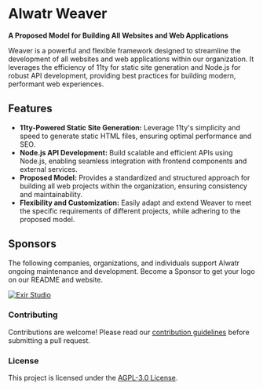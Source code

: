 # Alwatr Weaver

**A Proposed Model for Building All Websites and Web Applications**

Weaver is a powerful and flexible framework designed to streamline the development of all websites and web applications within our organization. It leverages the efficiency of 11ty for static site generation and Node.js for robust API development, providing best practices for building modern, performant web experiences.

## Features

* **11ty-Powered Static Site Generation:**  Leverage 11ty's simplicity and speed to generate static HTML files, ensuring optimal performance and SEO.
* **Node.js API Development:** Build scalable and efficient APIs using Node.js, enabling seamless integration with frontend components and external services.
* **Proposed Model:**  Provides a standardized and structured approach for building all web projects within the organization, ensuring consistency and maintainability.
* **Flexibility and Customization:** Easily adapt and extend Weaver to meet the specific requirements of different projects, while adhering to the proposed model.

## Sponsors

The following companies, organizations, and individuals support Alwatr ongoing maintenance and development. Become a Sponsor to get your logo on our README and website.

[![Exir Studio](https://avatars.githubusercontent.com/u/181194967?s=200&v=4)](https://exirstudio.com)

### Contributing

Contributions are welcome! Please read our [contribution guidelines](https://github.com/Alwatr/.github/blob/next/CONTRIBUTING.md) before submitting a pull request.

### License

This project is licensed under the [AGPL-3.0 License](LICENSE).
